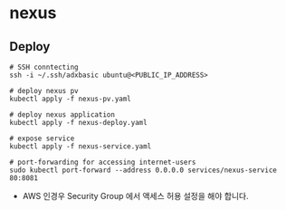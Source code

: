 # nexus


Deploy
---------------

```
# SSH conntecting
ssh -i ~/.ssh/adxbasic ubuntu@<PUBLIC_IP_ADDRESS>

# deploy nexus pv
kubectl apply -f nexus-pv.yaml

# deploy nexus application
kubectl apply -f nexus-deploy.yaml

# expose service
kubectl apply -f nexus-service.yaml

# port-forwarding for accessing internet-users
sudo kubectl port-forward --address 0.0.0.0 services/nexus-service 80:8081  
```

- AWS 인경우 Security Group 에서 액세스 허용 설정을 해야 합니다.
